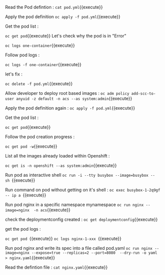 

Read the Pod defintion :
`cat pod.yml`{{execute}}


Apply the pod definition
`oc apply -f pod.yml`{{execute}}

Get the pod list :

`oc get pod`{{execute}}
Let's check why the pod is in "Error"


`oc logs one-container`{{execute}}

Follow pod logs :

`oc logs -f one-container`{{execute}}





let's fix :

`oc delete -f pod.yml`{{execute}}

Allow developer to deploy root based images :
`oc adm policy add-scc-to-user anyuid -z default -n acs --as system:admin`{{execute}}

Apply the pod definition again :
`oc apply -f pod.yml`{{execute}}

Get the pod list :

`oc get pod`{{execute}}

Follow the pod creation progress :

`oc get pod -w`{{execute}}


List all the images already loaded within Openshift :

`oc get is -n openshift --as system:admin`{{execute}}




Run pod as interactive shell
`oc run -i --tty busybox --image=busybox -- sh `{{execute}}

Run command on pod without getting on it's shell :
`oc exec busybox-1-2q9gf -- ip a `{{execute}}


 Run pod nginx in a specific namespace mynamespace
`oc run nginx --image=nginx  -n acs`{{execute}}

check the deploymentconfig created :
`oc get deploymentconfig`{{execute}}


get the pod logs :

`oc get pod `{{execute}}
`oc logs nginx-1-xxx `{{execute}}

 Run pod nginx and write its spec into a file called pod.yaml
`oc run nginx --image=nginx --expose=true --replicas=2 --port=8080  --dry-run -o yaml > nginx.yaml`{{execute}}

Read the defintion file :
`cat nginx.yaml`{{execute}}